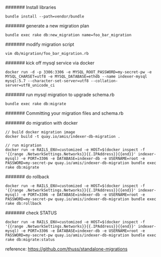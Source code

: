 ####### Install libraries
```
bundle install --path=vendor/bundle
```

####### generate a new migration plan

```
bundle exec rake db:new_migration name=foo_bar_migration
```

####### modify migration script
```
vim db/migration/foo_bar_migration.rb
```

####### kick off mysql service via docker
```
docker run -d -p 3306:3306 -e MYSQL_ROOT_PASSWORD=my-secret-pw -e MYSQL_CHARSET=utf8 -e MYSQL_DATABASE=ethdb --name indexer-mysql mysql:5.7 --character-set-server=utf8 --collation-server=utf8_unicode_ci
```

####### run mysql migration to upgrade schema.rb
```
bundle exec rake db:migrate
```

####### Committing your migration files and schema.rb


####### do migration with docker
```
// build docker migration image
docker build -t quay.io/amis/indexer-db-migration .

// run migration
docker run -e RAILS_ENV=customized -e HOST=$(docker inspect -f '{{range .NetworkSettings.Networks}}{{.IPAddress}}{{end}}' indexer-mysql) -e PORT=3306 -e DATABASE=indexer-db -e USERNAME=root -e PASSWORD=my-secret-pw quay.io/amis/indexer-db-migration bundle exec rake db:migrate
```

####### do rollback
```
docker run -e RAILS_ENV=customized -e HOST=$(docker inspect -f '{{range .NetworkSettings.Networks}}{{.IPAddress}}{{end}}' indexer-mysql) -e PORT=3306 -e DATABASE=indexer-db -e USERNAME=root -e PASSWORD=my-secret-pw quay.io/amis/indexer-db-migration bundle exec rake db:rollback
```

####### check STATUS
```
docker run -e RAILS_ENV=customized -e HOST=$(docker inspect -f '{{range .NetworkSettings.Networks}}{{.IPAddress}}{{end}}' indexer-mysql) -e PORT=3306 -e DATABASE=indexer-db -e USERNAME=root -e PASSWORD=my-secret-pw quay.io/amis/indexer-db-migration bundle exec rake db:migrate:status
```

reference: https://github.com/thuss/standalone-migrations
